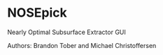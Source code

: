 # NOSEpick
Nearly Optimal Subsurface Extractor GUI

Authors: Brandon Tober and Michael Christoffersen
